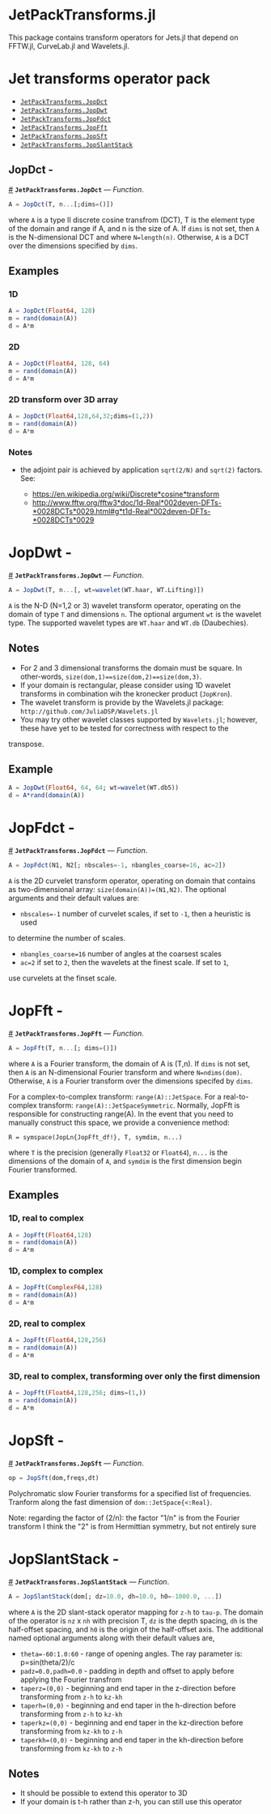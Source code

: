 # JetPackTransforms.jl

This package contains transform operators for Jets.jl that depend on FFTW.jl,
CurveLab.jl and Wavelets.jl.


# Jet transforms operator pack

- [`JetPackTransforms.JopDct`](index.md#JetPackTransforms.JopDct)
- [`JetPackTransforms.JopDwt`](index.md#JetPackTransforms.JopDwt)
- [`JetPackTransforms.JopFdct`](index.md#JetPackTransforms.JopFdct)
- [`JetPackTransforms.JopFft`](index.md#JetPackTransforms.JopFft)
- [`JetPackTransforms.JopSft`](index.md#JetPackTransforms.JopSft)
- [`JetPackTransforms.JopSlantStack`](index.md#JetPackTransforms.JopSlantStack)

## JopDct -

<a id='JetPackTransforms.JopDct' href='#JetPackTransforms.JopDct'>#</a>
**`JetPackTransforms.JopDct`** &mdash; *Function*.

```julia
A = JopDct(T, n...[;dims=()])
```

where `A` is a type II discrete cosine transfrom (DCT), T is the element type of the domain and range if A, and n is the size of A.  If `dims` is not set, then `A` is the N-dimensional DCT and where `N=length(n)`.  Otherwise, `A` is a DCT over the dimensions specified by `dims`.

## Examples

### 1D

```julia
A = JopDct(Float64, 128)
m = rand(domain(A))
d = A*m
```

### 2D

```julia
A = JopDct(Float64, 128, 64)
m = rand(domain(A))
d = A*m
```

### 2D transform over 3D array

```julia
A = JopDct(Float64,128,64,32;dims=(1,2))
m = rand(domain(A))
d = A*m
```

### Notes

  * the adjoint pair is achieved by application `sqrt(2/N)` and `sqrt(2)` factors.  See:

      * https://en.wikipedia.org/wiki/Discrete*cosine*transform
      * http://www.fftw.org/fftw3*doc/1d-Real*002deven-DFTs-*0028DCTs*0029.html#g*t1d-Real*002deven-DFTs-*0028DCTs*0029

# JopDwt - 

<a id='JetPackTransforms.JopDwt' href='#JetPackTransforms.JopDwt'>#</a>
**`JetPackTransforms.JopDwt`** &mdash; *Function*.

```julia
A = JopDwt(T, n...[, wt=wavelet(WT.haar, WT.Lifting)])
```

`A` is the N-D (N=1,2 or 3) wavelet transform operator, operating on the domain of type `T` and dimensions `n`.  The optional argument `wt` is the wavelet type. The supported wavelet types are `WT.haar` and `WT.db` (Daubechies).

## Notes

  * For 2 and 3 dimensional transforms the domain must be square.  In other-words, `size(dom,1)==size(dom,2)==size(dom,3)`.
  * If your domain is rectangular, please consider using 1D wavelet transforms in combination wih the kronecker product (`JopKron`).
  * The wavelet transform is provide by the Wavelets.jl package: `http://github.com/JuliaDSP/Wavelets.jl`
  * You may try other wavelet classes supported by `Wavelets.jl`; however, these have yet to be tested for correctness with respect to the

transpose.

## Example

```julia
A = JopDwt(Float64, 64, 64; wt=wavelet(WT.db5))
d = A*rand(domain(A))
```
# JopFdct -

<a id='JetPackTransforms.JopFdct' href='#JetPackTransforms.JopFdct'>#</a>
**`JetPackTransforms.JopFdct`** &mdash; *Function*.


```julia
A = JopFdct(N1, N2[; nbscales=-1, nbangles_coarse=16, ac=2])
```

`A` is the 2D curvelet transform operator, operating on domain that contains as two-dimensional array: `size(domain(A))=(N1,N2)`.  The optional arguments and their default values are:

  * `nbscales=-1` number of curvelet scales, if set to `-1`, then a heuristic is used

to determine the number of scales.

  * `nbangles_coarse=16` number of angles at the coarsest scales
  * `ac=2` if set to `2`, then the wavelets at the finest scale.  If set to `1`,

use curvelets at the finset scale.

# JopFft - 

<a id='JetPackTransforms.JopFft' href='#JetPackTransforms.JopFft'>#</a>
**`JetPackTransforms.JopFft`** &mdash; *Function*.


```julia
A = JopFft(T, n...[; dims=()])
```

where `A` is a Fourier transform, the domain of A is (T,n).  If `dims` is not set, then `A` is an N-dimensional Fourier transform and where `N=ndims(dom)`. Otherwise, `A` is a Fourier transform over the dimensions specifed by `dims`.

For a complex-to-complex transform: `range(A)::JetSpace`.  For a real-to-complex transform: `range(A)::JetSpaceSymmetric`.  Normally, JopFft is responsible for constructing range(A).  In the event that you need to manually construct this space, we provide a convenience method:

```
R = symspace(JopLn{JopFft_df!}, T, symdim, n...)
```

where `T` is the precision (generally `Float32` or `Float64`), `n...` is the dimensions of the domain of `A`, and `symdim` is the first dimension begin Fourier transformed.

## Examples

### 1D, real to complex

```julia
A = JopFft(Float64,128)
m = rand(domain(A))
d = A*m
```

### 1D, complex to complex

```julia
A = JopFft(ComplexF64,128)
m = rand(domain(A))
d = A*m
```

### 2D, real to complex

```julia
A = JopFft(Float64,128,256)
m = rand(domain(A))
d = A*m
```

### 3D, real to complex, transforming over only the first dimension

```julia
A = JopFft(Float64,128,256; dims=(1,))
m = rand(domain(A))
d = A*m
```

# JopSft - 

<a id='JetPackTransforms.JopSft' href='#JetPackTransforms.JopSft'>#</a>
**`JetPackTransforms.JopSft`** &mdash; *Function*.


```julia
op = JopSft(dom,freqs,dt)
```

Polychromatic slow Fourier transforms for a specified list of frequencies. Tranform along the fast dimension of `dom::JetSpace{<:Real}`.

Note: regarding the factor of (2/n):     the factor "1/n" is from the Fourier transform     I think the "2" is from Hermittian symmetry, but not entirely sure

# JopSlantStack -

<a id='JetPackTransforms.JopSlantStack' href='#JetPackTransforms.JopSlantStack'>#</a>
**`JetPackTransforms.JopSlantStack`** &mdash; *Function*.


```julia
A = JopSlantStack(dom[; dz=10.0, dh=10.0, h0=-1000.0, ...])
```

where `A` is the 2D slant-stack operator mapping for `z-h` to `tau-p`.  The domain of the operator is `nz` x `nh` with precision T, `dz` is the depth spacing, `dh` is the half-offset spacing, and `h0` is the origin of the half-offset axis.  The additional named optional arguments along with their default values are,

  * `theta=-60:1.0:60` - range of opening angles.  The ray parameter is: p=sin(theta/2)/c
  * `padz=0.0,padh=0.0` - padding in depth and offset to apply before applying the Fourier transfrom
  * `taperz=(0,0)` - beginning and end taper in the z-direction before transforming from `z-h` to `kz-kh`
  * `taperh=(0,0)` - beginning and end taper in the h-direction before transforming from `z-h` to `kz-kh`
  * `taperkz=(0,0)` - beginning and end taper in the kz-direction before transforming from `kz-kh` to `z-h`
  * `taperkh=(0,0)` - beginning and end taper in the kh-direction before transforming from `kz-kh` to `z-h`

## Notes

  * It should be possible to extend this operator to 3D
  * If your domain is t-h rather than z-h, you can still use this operator
